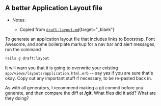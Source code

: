## A better Application Layout file

- Notes:

  - Copied from [`draft-layout.md`](https://github.com/firstdraft/appdev-chapters/blob/benp-edits/draft-layout.md){target="_blank"}

To generate an application layout file that includes links to Bootstrap, Font Awesome, and some boilerplate markup for a nav bar and alert messages, run the command

```bash
rails g draft:layout
```

It will warn you that it is going to overwrite your existing `app/views/layouts/application.html.erb` -- say yes if you are sure that's okay. Copy out any important stuff if necessary, to be re-pasted back in.

As with all generators, I recommend making a git commit before you generate, and then compare the diff at **/git**. What files did it add? What are they doing?
